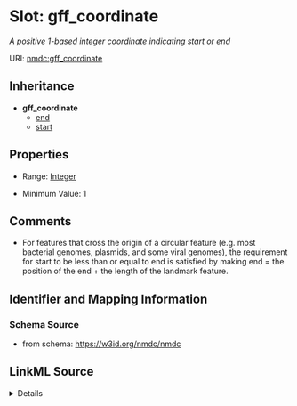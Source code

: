 # Slot: gff_coordinate


_A positive 1-based integer coordinate indicating start or end_



URI: [nmdc:gff_coordinate](https://w3id.org/nmdc/gff_coordinate)




## Inheritance

* **gff_coordinate**
    * [end](end.md)
    * [start](start.md)








## Properties

* Range: [Integer](Integer.md)

* Minimum Value: 1





## Comments

* For features that cross the origin of a circular feature (e.g. most bacterial genomes, plasmids, and some viral genomes), the requirement for start to be less than or equal to end is satisfied by making end = the position of the end + the length of the landmark feature.

## Identifier and Mapping Information







### Schema Source


* from schema: https://w3id.org/nmdc/nmdc




## LinkML Source

<details>
```yaml
name: gff_coordinate
description: A positive 1-based integer coordinate indicating start or end
comments:
- For features that cross the origin of a circular feature (e.g. most bacterial genomes,
  plasmids, and some viral genomes), the requirement for start to be less than or
  equal to end is satisfied by making end = the position of the end + the length of
  the landmark feature.
from_schema: https://w3id.org/nmdc/nmdc
rank: 1000
alias: gff_coordinate
range: integer
minimum_value: 1

```
</details>